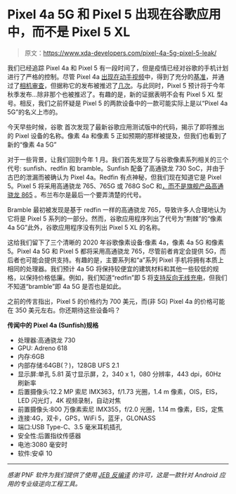 # Pixel 4a 5G 和 Pixel 5 出现在谷歌应用中，而不是 Pixel 5 XL

> 原文：<https://www.xda-developers.com/pixel-4a-5g-pixel-5-leak/>

我们已经追踪 Pixel 4a 和 Pixel 5 有一段时间了，但是疫情已经对谷歌的手机计划进行了严格的控制。尽管 Pixel 4a [出现在动手视频](https://www.xda-developers.com/google-pixel-4a-hands-on-video-snapdragon-730/)中，得到了充分的[基准](https://www.xda-developers.com/google-pixel-4a-performance-review-leak/)，并通过了[相机审查](https://www.xda-developers.com/google-pixel-4a-camera-review-leak/)，但据称它的发布被推迟了[几次](https://www.xda-developers.com/google-pixel-4a-delayed-june-android-11-beta/)。与此同时，Pixel 5 预计将于今年秋季发布...除非那个也被推迟了。有趣的是，新的证据表明不会有 Pixel 5 *XL* 型号。相反，我们之前怀疑是 Pixel 5 的两款设备中的一款可能实际上是以“Pixel 4a 5G”的名义上市的。

今天早些时候，谷歌 首次发现了最新谷歌应用测试版中的代码，揭示了即将推出的 Pixel 设备的名称。像素 4a 和像素 5 正如预期的那样被提及，但我们也看到了新的“像素 4a 5G”

对于一些背景，让我们回到今年 1 月。我们首先发现了与谷歌像素系列相关的三个代号: sunfish、redfin 和 bramble。Sunfish 配备了高通骁龙 730 SoC，并由于古巴的泄漏而被确认为 Pixel 4a。Redfin 有点神秘，但我们现在知道它是 Pixel 5。Pixel 5 将采用高通骁龙 765、765G 或 768G SoC 和[，而不是旗舰产品高通骁龙 865](https://www.xda-developers.com/google-pixel-5-snapdragon-765/) 。布兰布尔是最后一个要弄清楚的代号。

Bramble 最初被发现是基于 redfin 一样的高通骁龙 765，导致许多人合理地认为它将是 Pixel 5 系列的一部分。然而，谷歌应用程序列出了代号为“荆棘”的“像素 4a 5G”此外，谷歌应用程序没有列出 Pixel 5 XL 的名称。

这给我们留下了三个清晰的 2020 年谷歌像素设备:像素 4a，像素 4a 5G 和像素 5。Pixel 4a 5G 和 Pixel 5 都将采用高通骁龙 765，尽管前者肯定会提供 5G，而后者也可能会提供支持。有趣的是，主要系列和“a”系列 Pixel 手机将拥有本质上相同的处理器。我们预计 4a 5G 将保持较便宜的建筑材料和其他一些较低的规格，以保持价格低廉。例如，我们知道“redfin”即 5 将[支持反向无线充电](https://www.xda-developers.com/android-11-battery-share-reverse-wireless-charging-pixel-5/)，但我们不知道“bramble”即 4a 5G 是否也是如此。

之前的传言指出，Pixel 5 的价格约为 700 美元，而(非 5G) Pixel 4a 的价格可能在 350 美元左右。你还期待这些设备吗？

**传闻中的 Pixel 4a (Sunfish)规格**

*   处理器:高通骁龙 730
*   GPU: Adreno 618
*   内存:6GB
*   内部存储:64GB(？)，128GB UFS 2.1
*   显示屏:单孔 5.81 英寸显示屏，2，340 x 1，080 分辨率，443 dpi，60Hz 刷新率
*   后置摄像头:12.2 MP 索尼 IMX363，f/1.73 光圈，1.4 m 像素，OIS，EIS，LED 闪光灯，4K 视频录制，自动对焦
*   前置摄像头:800 万像素索尼 IMX355，f/2.0 光圈，1.14 m 像素，EIS，定焦
*   连接:4G，双卡，GPS，WiFi 5，蓝牙，GLONASS
*   端口:USB Type-C、3.5 毫米耳机插孔
*   安全性:后置指纹传感器
*   电池:3080 毫安时
*   软件:安卓 10

* * *

*感谢 PNF 软件为我们提供了使用* *[JEB 反编译](https://www.pnfsoftware.com/?aid=xdadev)* *的许可，这是一款针对 Android 应用的专业级逆向工程工具。*